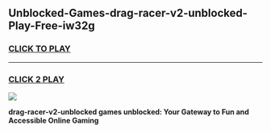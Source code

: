 
## Unblocked-Games-drag-racer-v2-unblocked-Play-Free-iw32g
<h3>
<a href="https://premium76.site?title=drag-racer-v2-unblocked&ref=20M">CLICK TO PLAY</a></h3>
<hr>

<h3>
<a href="https://premium76.site?title=drag-racer-v2-unblocked&ref=20M">CLICK 2 PLAY</a>
  
</h3>

<a href="https://premium76.site?title=drag-racer-v2-unblocked&ref=19M"><img src="https://clearcache.store/games.png"></a>


**drag-racer-v2-unblocked games unblocked: Your Gateway to Fun and Accessible Online Gaming**
